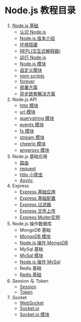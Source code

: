 # Node.js 教程目录

1. [Node.js 基础](https://github.com/wscats/node-tutorial/tree/master/tutorial/base)
    - [认识 Node.js](https://github.com/wscats/node-tutorial/tree/master/tutorial/basics#认识Node.js)
    - [Node.js 版本介绍](https://github.com/wscats/node-tutorial/tree/master/tutorial/basics#版本介绍)
    - [环境搭建](https://github.com/wscats/node-tutorial/tree/master/tutorial/basics#环境搭建)
    - [REPL(交互式解释器)](https://github.com/wscats/node-tutorial/tree/master/tutorial/basics#REPL(交互式解释器))
    - [运行 Node.js](https://github.com/wscats/node-tutorial/tree/master/tutorial/basics#运行Node.js)
    - [Node.js 模块](https://github.com/wscats/node-tutorial/tree/master/tutorial/basics#Node.js模块)
    - [自定义模块](https://github.com/wscats/node-tutorial/tree/master/tutorial/basics#自定义模块)
    - [npm scripts](https://github.com/wscats/node-tutorial/tree/master/tutorial/basics#npm)
    - [forever](https://github.com/wscats/node-tutorial/tree/master/tutorial/basics#forever)
    - [部署方案](https://github.com/Wscats/node-tutorial/issues/43)
    - [异步嵌套解决方案](https://github.com/Wscats/node-tutorial/issues/12)
2. Node.js API
    - [http 模块](https://github.com/wscats/node-tutorial/tree/master/tutorial/http)
    - [url 模块](https://github.com/wscats/node-tutorial/tree/master/tutorial/url)
    - [querystring 模块](https://github.com/wscats/node-tutorial/tree/master/tutorial/querystring)
    - [events 模块](https://github.com/wscats/node-tutorial/tree/master/tutorial/events)
    - [fs 模块](https://github.com/wscats/node-tutorial/tree/master/tutorial/fs)
    - [stream 模块](https://github.com/wscats/node-tutorial/tree/master/tutorial/stream)
    - [cheerio 模块](https://github.com/Wscats/node-tutorial/issues/9)
    - [anyproxy 模块](https://github.com/Wscats/node-tutorial/issues/26)
3. Node.js 基础应用
    - [路由](https://github.com/wscats/node-tutorial/tree/master/tutorial/router)
    - [request](https://github.com/wscats/node-tutorial/tree/master/tutorial/request)
    - [http 小爬虫](https://github.com/wscats/node-tutorial/tree/master/tutorial/spider)
    - [Async](https://github.com/wscats/node-tutorial/tree/master/tutorial/async)
4. Express 
    - [Express 基础应用](https://github.com/wscats/node-tutorial/tree/master/tutorial/express)
    - [Express 基础配置](https://github.com/Wscats/node-tutorial/issues/8)
    - [Express 过滤器](https://github.com/wscats/node-tutorial/tree/master/tutorial/express/use)
    - [Express 文件上传](https://github.com/wscats/node-tutorial/tree/master/tutorial/express/multer)
    - [Express Multer实例](https://github.com/Wscats/node-tutorial/tree/master/uploadFiles)
5. Node.js 操作数据库
    - MongoDB 基础
    - [MongoDB 模块](https://github.com/Wscats/node-tutorial/issues/20)
    - [Node.js 操作 MongoDB](https://github.com/wscats/node-tutorial/tree/master/tutorial/express/db)
    - MySql 基础
    - [MySql 模块](https://github.com/Wscats/node-tutorial/issues/6)
    - [Node.js 操作 MySql](https://github.com/wscats/node-tutorial/tree/master/tutorial/express/db)
    - Redis 基础
    - [Redis 基础](https://github.com/Wscats/node-tutorial/issues/31)
6. Session 与 Token
    - [Session](https://github.com/wscats/node-tutorial/tree/master/tutorial/session)
    - [Token](https://github.com/wscats/node-tutorial/tree/master/tutorial/token)
7. Socket 
    - [WebSocket](https://github.com/wscats/node-tutorial/tree/master/tutorial/websocket)
    - [Socket.io](https://github.com/wscats/node-tutorial/tree/master/tutorial/socketio)
    - [Socket.io 模块](https://github.com/Wscats/node-tutorial/issues/7)

